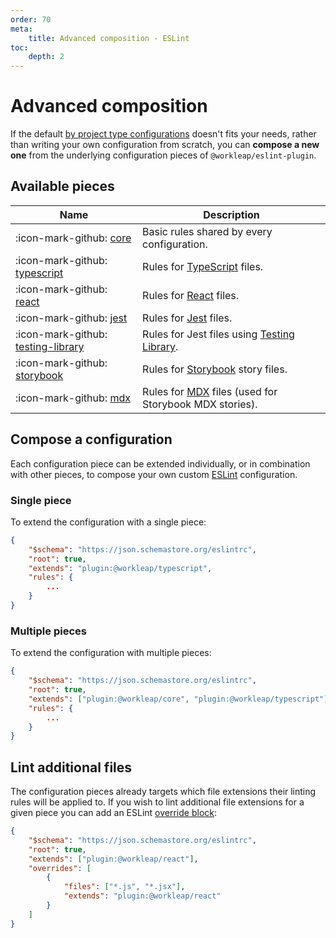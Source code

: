 ```yaml
---
order: 70
meta:
    title: Advanced composition - ESLint
toc:
    depth: 2
---
```


# Advanced composition

If the default [by project type configurations](default.md/#available-configurations) doesn't fits your needs, rather than writing your own configuration from scratch, you can **compose a new one** from the underlying configuration pieces of `@workleap/eslint-plugin`.

## Available pieces

| Name | Description |
| ---  | --- |
| :icon-mark-github: [core](https://github.com/gsoft-inc/wl-web-configs/blob/main/packages/eslint-plugin/lib/config/core.ts) | Basic rules shared by every configuration. |
| :icon-mark-github: [typescript](https://github.com/gsoft-inc/wl-web-configs/blob/main/packages/eslint-plugin/lib/config/typescript.ts) | Rules for [TypeScript](https://www.typescriptlang.org/) files. |
| :icon-mark-github: [react](https://github.com/gsoft-inc/wl-web-configs/blob/main/packages/eslint-plugin/lib/config/react.ts) | Rules for [React](https://react.dev/) files. |
| :icon-mark-github: [jest](https://github.com/gsoft-inc/wl-web-configs/blob/main/packages/eslint-plugin/lib/config/jest.ts) | Rules for [Jest](https://jestjs.io/) files. |
| :icon-mark-github: [testing-library](https://github.com/gsoft-inc/wl-web-configs/blob/main/packages/eslint-plugin/lib/config/testing-library.ts) | Rules for Jest files using [Testing Library](https://testing-library.com/). |
| :icon-mark-github: [storybook](https://github.com/gsoft-inc/wl-web-configs/blob/main/packages/eslint-plugin/lib/config/storybook.ts) | Rules for [Storybook](https://storybook.js.org/) story files. |
| :icon-mark-github: [mdx](https://github.com/gsoft-inc/wl-web-configs/blob/main/packages/eslint-plugin/lib/config/mdx.ts) | Rules for [MDX](https://mdxjs.com/) files (used for Storybook MDX stories). |

## Compose a configuration

Each configuration piece can be extended individually, or in combination with other pieces, to compose your own custom [ESLint](https://eslint.org/) configuration.

### Single piece

To extend the configuration with a single piece:

```json !#4 .eslintrc.json
{
    "$schema": "https://json.schemastore.org/eslintrc",
    "root": true,
    "extends": "plugin:@workleap/typescript",
    "rules": {
        ...
    }
}
```

### Multiple pieces

To extend the configuration with multiple pieces:

```json !#4 .eslintrc.json
{
    "$schema": "https://json.schemastore.org/eslintrc",
    "root": true,
    "extends": ["plugin:@workleap/core", "plugin:@workleap/typescript"],
    "rules": {
        ...
    }
}
```

## Lint additional files

The configuration pieces already targets which file extensions their linting rules will be applied to. If you wish to lint additional file extensions for a given piece you can add an ESLint [override block](https://eslint.org/docs/latest/use/configure/configuration-files#how-do-overrides-work):

```json !#5-10 .eslintrc.json
{
    "$schema": "https://json.schemastore.org/eslintrc",
    "root": true,
    "extends": ["plugin:@workleap/react"],
    "overrides": [
        {
            "files": ["*.js", "*.jsx"],
            "extends": "plugin:@workleap/react"
        }
    ]
}
```





